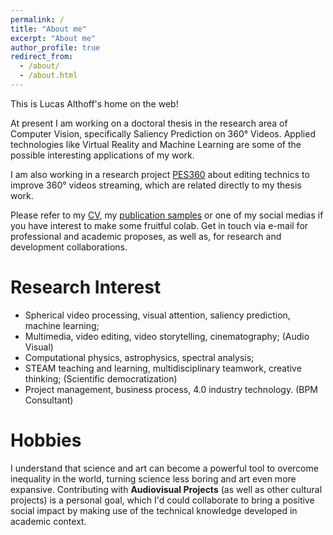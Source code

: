 ```yaml
---
permalink: /
title: "About me"
excerpt: "About me"
author_profile: true
redirect_from: 
  - /about/
  - /about.html
---
```


This is Lucas Althoff's home on the web!

At present I am working on a doctoral thesis in the research area of Computer Vision, specifically Saliency Prediction on 360° Videos. Applied technologies like Virtual Reality and Machine Learning are some of the possible interesting applications of my work.

I am also working in a research project [PES360](https://lucas-althoff.github.io/portfolio/pes360) about editing technics to improve 360° videos streaming, which are related directly to my thesis work.

Please refer to my [CV](https://lucas-althoff.github.io/cv/), my [publication samples](https://lucas-althoff.github.io/publications/) or one of my social medias if you have interest to make some fruitful colab.
Get in touch via e-mail for professional and academic proposes, as well as, for research and development collaborations.

Research Interest
======
*	Spherical video processing, visual attention, saliency prediction, machine learning;
* Multimedia, video editing, video storytelling, cinematography; (Audio Visual)
*	Computational physics, astrophysics, spectral analysis;  
*	STEAM teaching and learning, multidisciplinary teamwork, creative thinking; (Scientific democratization)
*	Project management, business process, 4.0 industry technology. (BPM Consultant)

Hobbies
======
I understand that science and art can become a powerful tool to overcome inequality in the world,
turning science less boring and art even more expansive. 
Contributing with **Audiovisual Projects** (as well as other cultural projects) is a personal goal, which I'd could collaborate to 
bring a positive social impact by making use of the technical knowledge developed in academic context.
